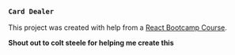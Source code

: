 ### `Card Dealer`

This project was created with help from a  [React Bootcamp Course](https://www.udemy.com/course/modern-react-bootcamp/).

**Shout out to colt steele for helping me create this**
